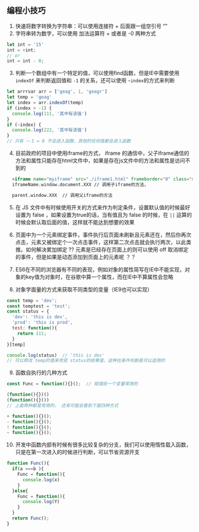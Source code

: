 ## 编程小技巧

1. 快速将数字转换为字符串：可以使用连接符 + 后面跟一组空引号 “”
2. 字符串转为数字，可以使用 加法运算符 + 或者是 -0 两种方式

```js
let int = '15'
int = +int;
// or
int = int - 0;
```

3. 判断一个数组中有一个特定的值，可以使用find函数，但是IE中需要使用 `indexOf` 来判断返回值和 `-1` 的关系，还可以使用 `~index`的方式来判断

```js
let arrrvar arr = ['geag', 1, 'geagr']
let temp = 'geag'
let index = arr.indexOf(temp)
if (index > -1) {
  console.log(111, '其中有该值')
}
if (~index) {
  console.log(222, '其中有该值')
}
// 只有 ~-1 = 0 不会进入函数，其他的任何值都会进入函数
```

4. 目前政府的项目中使用iframe的方式， iframe 的通信中，父子iframe通信的方法和属性只能存在html文件中，如果是存在js文件中的方法和属性是访问不到的
```html
  <iframe name="myiframe" src="./iframe1.html" frameborder="0" class="myiframe"></iframe>
  iframeName.window.document.XXX // 调用子iframe的方法，

  parent.window.XXX  // 调用父iframe的方法
```

5. 在 JS 文件中有时候使用开关的方式来作为判定条件，设置默认值的时候最好设置为 false ，如果设置为true的话，当有值且为 false 的时候，在 `||` 运算的时候会默认取后面的值，这样就不能达到想要的效果


6. 页面中为一个元素绑定事件，事件执行后页面未刷新且元素还在，然后你再次点击，元素又被绑定个一次点击事件，这样第二次点击就会执行两次，以此类推。如何解决累加绑定 ??  元素是已经存在页面上的则可以使用 off 取消绑定的事件，但是如果是动态添加到页面上的元素呢 ？？

7. ES6在不同的浏览器有不同的表现，例如对象的属性简写在IE中不能实现，对象的key值为对象时，在谷歌中算一个属性，而在IE中不算属性会忽略

8. 对象字面量的方式来获取不同类型的变量（IE9也可以实现）
```js
const temp = 'dev';
const temptest = 'test';
const status = {
  'dev': 'this is dev',
  'prod': 'this is prod',
  test: function(){
    return 111;
  }
}[temp]

console.log(status)  // 'this is dev'
// 可以修改 temp的值来改变 status的结果值，这种在条件判断是可以适用的
```

9. 函数自执行的几种方式
```js
const Func = function(){}();  // 赋值给一个变量常用的

(function(){})()
(function(){}())
// 上面两种都是常用的， 还有可能会看到下面四种方式

+ function(){}();
- function(){}();
! function(){}();
~ function(){}();
```

10. 开发中函数内部有时候有很多比较复杂的分支，我们可以使用惰性载入函数，只是在第一次进入的时候进行判断，可以节省资源开支
```js
function Func(){
  if(a ===b ){
    Func = function(){
      console.log(x)
    }
  }else{
    Func = function(){
      console.log(Y)
    }
  }
  return Func();
}
```

